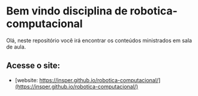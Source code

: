 # Bem vindo disciplina de robotica-computacional

Olá, neste repositório você irá encontrar os conteúdos ministrados em sala de aula.

## Acesse o site:

- [website: https://insper.github.io/robotica-computacional/](https://insper.github.io/robotica-computacional/)

